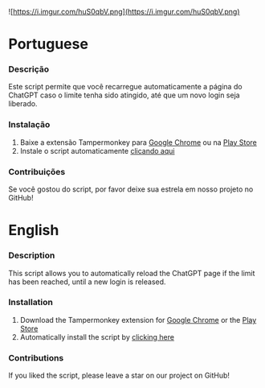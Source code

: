![https://i.imgur.com/huS0qbV.png](https://i.imgur.com/huS0qbV.png)

# Portuguese

### Descrição

Este script permite que você recarregue automaticamente a página do ChatGPT caso o limite tenha sido atingido, até que um novo login seja liberado.

### Instalação

1. Baixe a extensão Tampermonkey para <a href="https://chrome.google.com/webstore/detail/dhdgffkkebhmkfjojejmpbldmpobfkfo" target="_blank">Google Chrome</a> ou na <a href="https://play.google.com/store/apps/details?id=net.biniok.tampermonkey&hl=pt-BR&pli=1" target="_blank">Play Store</a>
2. Instale o script automaticamente <a href="https://github.com/mariopaglia/enterforce-chatgpt/raw/main/script.user.js" target="_blank">clicando aqui</a>

### Contribuições

Se você gostou do script, por favor deixe sua estrela em nosso projeto no GitHub!

# English

### Description

This script allows you to automatically reload the ChatGPT page if the limit has been reached, until a new login is released.

### Installation

1. Download the Tampermonkey extension for <a href="https://chrome.google.com/webstore/detail/dhdgffkkebhmkfjojejmpbldmpobfkfo" target="_blank">Google Chrome</a> or the <a href="https://play.google.com/store/apps/details?id=net.biniok.tampermonkey&hl=en&pli=1" target="_blank">Play Store</a>
2. Automatically install the script by <a href="https://github.com/mariopaglia/enterforce-chatgpt/raw/main/script.user.js" target="_blank">clicking here</a>

### Contributions

If you liked the script, please leave a star on our project on GitHub!
